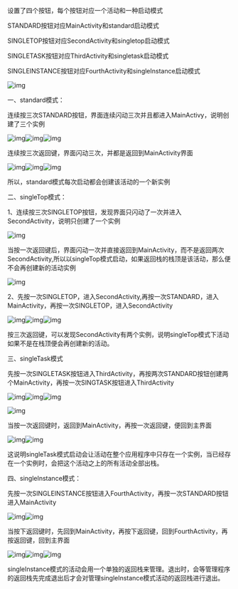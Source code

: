 设置了四个按钮，每个按钮对应一个活动和一种启动模式

STANDARD按钮对应MainActivity和standard启动模式

SINGLETOP按钮对应SecondActivity和singletop启动模式

SINGLETASK按钮对应ThirdActivity和singletask启动模式

SINGLEINSTANCE按钮对应FourthActivity和singleInstance启动模式

![img](mywork_2实验报告.assets/clip_image002.jpg)

 

 

 

 

 

 

 

 

一、standard模式：

连续按三次STANDARD按钮，界面连续闪动三次并且都进入MainActivy，说明创建了三个实例

![img](mywork_2实验报告.assets/clip_image004.jpg)![img](mywork_2实验报告.assets/clip_image005.jpg)![img](mywork_2实验报告.assets/clip_image006.jpg)

 

连续按三次返回键，界面闪动三次，并都是返回到MainActivity界面

![img](mywork_2实验报告.assets/clip_image007.jpg)![img](mywork_2实验报告.assets/clip_image008.jpg)![img](mywork_2实验报告.assets/clip_image009.jpg)

所以，standard模式每次启动都会创建该活动的一个新实例

 

二、singleTop模式：

1、连续按三次SINGLETOP按钮，发现界面只闪动了一次并进入SecondActivity，说明只创建了一个实例

![img](mywork_2实验报告.assets/clip_image011.jpg)

当按一次返回键后，界面闪动一次并直接返回到MainActivity，而不是返回两次SecondActivity,所以以singleTop模式启动，如果返回栈的栈顶是该活动，那么便不会再创建新的活动实例

![img](mywork_2实验报告.assets/clip_image013.jpg)

 

2、先按一次SINGLETOP，进入SecondActivity,再按一次STANDARD，进入MainActivity，再按一次SINGLETOP，进入SecondActivity

![img](mywork_2实验报告.assets/clip_image015.jpg)![img](mywork_2实验报告.assets/clip_image017.jpg)![img](mywork_2实验报告.assets/clip_image018.jpg)

 

按三次返回键，可以发现SecondActivity有两个实例，说明singleTop模式下活动如果不是在栈顶便会再创建新的活动。

 

 

 

 

 

 

三、singleTask模式

先按一次SINGLETASK按钮进入ThirdActivity，再按两次STANDARD按钮创建两个MainActivity，再按一次SINGTASK按钮进入ThirdActivity

![img](mywork_2实验报告.assets/clip_image020.jpg)![img](mywork_2实验报告.assets/clip_image022.jpg)![img](mywork_2实验报告.assets/clip_image023.jpg)

![img](mywork_2实验报告.assets/clip_image024.jpg)

 

 

当按一次返回键时，返回到MainActivity，再按一次返回键，便回到主界面

![img](mywork_2实验报告.assets/clip_image026.jpg)![img](mywork_2实验报告.assets/clip_image028.jpg)

这说明singleTask模式启动会让活动在整个应用程序中只存在一个实例，当已经存在一个实例时，会把这个活动之上的所有活动全部出栈。

 

 

 

 

 

 

 

四、singleInstance模式：

先按一次SINGLEINSTANCE按钮进入FourthActivity，再按一次STANDARD按钮进入MainActivity

![img](mywork_2实验报告.assets/clip_image030.jpg)![img](mywork_2实验报告.assets/clip_image032.jpg)

当按下返回键时，先回到MainActivity，再按下返回键，回到FourthActivity，再按返回键，回到主界面

 

![img](mywork_2实验报告.assets/clip_image034.jpg)![img](mywork_2实验报告.assets/clip_image036.jpg)![img](mywork_2实验报告.assets/clip_image038.jpg)

singleInstance模式的活动会用一个单独的返回栈来管理。退出时，会等管理程序的返回栈先完成退出后才会对管理singleInstance模式活动的返回栈进行退出。

 